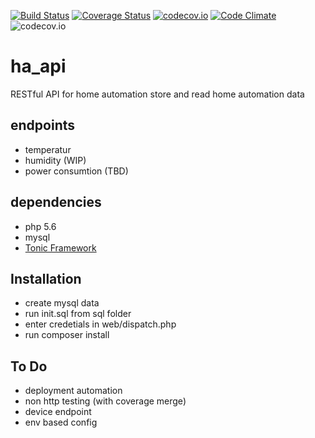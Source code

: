 [![Build Status](https://travis-ci.org/mixmasteru/ha_api.svg?branch=master)](https://travis-ci.org/mixmasteru/ha_api)
[![Coverage Status](https://coveralls.io/repos/mixmasteru/ha_api/badge.svg?branch=master&service=github)](https://coveralls.io/github/mixmasteru/ha_api?branch=master)
[![codecov.io](https://codecov.io/github/mixmasteru/ha_api/coverage.svg?branch=master)](https://codecov.io/github/mixmasteru/ha_api?branch=master)
[![Code Climate](https://codeclimate.com/github/mixmasteru/ha_api/badges/gpa.svg)](https://codeclimate.com/github/mixmasteru/ha_api)
![codecov.io](https://codecov.io/github/mixmasteru/ha_api/branch.svg?branch=master)
# ha_api
RESTful API for home automation
store and read home automation data

## endpoints
* temperatur
* humidity (WIP)
* power consumtion (TBD)

## dependencies
* php 5.6
* mysql
* [Tonic Framework](https://github.com/peej/tonic)

## Installation
* create mysql data
* run init.sql from sql folder
* enter credetials in web/dispatch.php
* run composer install

## To Do
* deployment automation
* non http testing (with coverage merge)
* device endpoint
* env based config
